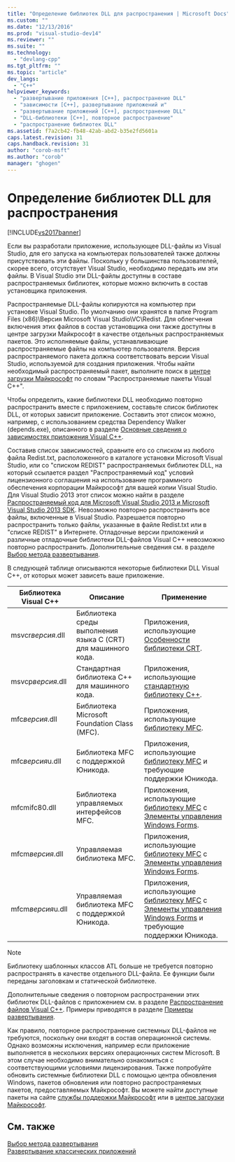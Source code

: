 ```yaml
---
title: "Определение библиотек DLL для распространения | Microsoft Docs"
ms.custom: ""
ms.date: "12/13/2016"
ms.prod: "visual-studio-dev14"
ms.reviewer: ""
ms.suite: ""
ms.technology: 
  - "devlang-cpp"
ms.tgt_pltfrm: ""
ms.topic: "article"
dev_langs: 
  - "C++"
helpviewer_keywords: 
  - "развертывание приложения [C++], распространение DLL"
  - "зависимости [C++], развертывание приложений и"
  - "развертывание приложений [C++], распространение DLL"
  - "DLL-библиотеки [C++], повторное распространение"
  - "распространение библиотек DLL"
ms.assetid: f7a2cb42-fb48-42ab-abd2-b35e2fd5601a
caps.latest.revision: 31
caps.handback.revision: 31
author: "corob-msft"
ms.author: "corob"
manager: "ghogen"
---
```

# Определение библиотек DLL для распространения
[!INCLUDE[vs2017banner](../assembler/inline/includes/vs2017banner.md)]

Если вы разработали приложение, использующее DLL\-файлы из Visual Studio, для его запуска на компьютерах пользователей также должны присутствовать эти файлы.  Поскольку у большинства пользователей, скорее всего, отсутствует Visual Studio, необходимо передать им эти файлы.  В Visual Studio эти DLL\-файлы доступны в составе распространяемых библиотек, которые можно включить в состав установщика приложения.  
  
 Распространяемые DLL\-файлы копируются на компьютер при установке Visual Studio.  По умолчанию они хранятся в папке Program Files \(x86\)\\Версия Microsoft Visual Studio\\VC\\Redist.  Для облегчения включения этих файлов в состав установщика они также доступны в центре загрузки Майкрософт в качестве отдельных распространяемых пакетов.  Это исполняемые файлы, устанавливающие распространяемые файлы на компьютер пользователя.  Версия распространяемого пакета должна соответствовать версии Visual Studio, используемой для создания приложения.  Чтобы найти необходимый распространяемый пакет, выполните поиск в [центре загрузки Майкрософт](http://go.microsoft.com/fwlink/p/?LinkId=158431) по словам "Распространяемые пакеты Visual C\+\+".  
  
 Чтобы определить, какие библиотеки DLL необходимо повторно распространить вместе с приложением, составьте список библиотек DLL, от которых зависит приложение.  Составить этот список можно, например, с использованием средства Dependency Walker \(depends.exe\), описанного в разделе [Основные сведения о зависимостях приложения Visual C\+\+](../ide/understanding-the-dependencies-of-a-visual-cpp-application.md).  
  
 Составив список зависимостей, сравните его со списком из любого файла Redist.txt, расположенного в каталоге установки Microsoft Visual Studio, или со "списком REDIST" распространяемых библиотек DLL, на который ссылается раздел "Распространяемый код" условий лицензионного соглашения на использование программного обеспечения корпорации Майкрософт для вашей копии Visual Studio.  Для Visual Studio 2013 этот список можно найти в разделе [Распространяемый код для Microsoft Visual Studio 2013 и Microsoft Visual Studio 2013 SDK](http://go.microsoft.com/fwlink/p/?LinkId=313603).  Невозможно повторно распространить все файлы, включенные в Visual Studio. Разрешается повторно распространить только файлы, указанные в файле Redist.txt или в "списке REDIST" в Интернете. Отладочные версии приложений и различные отладочные библиотеки DLL\-файлов Visual C\+\+ невозможно повторно распространить.  Дополнительные сведения см. в разделе [Выбор метода развертывания](../ide/choosing-a-deployment-method.md).  
  
 В следующей таблице описываются некоторые библиотеки DLL Visual C\+\+, от которых может зависеть ваше приложение.  
  
|Библиотека Visual C\+\+|Описание|Применение|  
|-----------------------------|--------------|----------------|  
|msvcr*версия*.dll|Библиотека среды выполнения языка С \(CRT\) для машинного кода.|Приложения, использующие [Особенности библиотеки CRT](../c-runtime-library/crt-library-features.md).|  
|msvcp*версия*.dll|Стандартная библиотека C\+\+ для машинного кода.|Приложения, использующие [стандартную библиотеку C\+\+](../standard-library/cpp-standard-library-reference.md).|  
|mfc*версия*.dll|Библиотека Microsoft Foundation Class \(MFC\).|Приложения, использующие [библиотеку MFC](../mfc/mfc-desktop-applications.md).|  
|mfc*версия*u.dll|Библиотека MFC с поддержкой Юникода.|Приложения, использующие [библиотеку MFC](../mfc/mfc-desktop-applications.md) и требующие поддержки Юникода.|  
|mfcmifc80.dll|Библиотека управляемых интерфейсов MFC.|Приложения, использующие [библиотеку MFC](../mfc/mfc-desktop-applications.md) с [Элементы управления Windows Forms](../Topic/Windows%20Forms%20Controls.md).|  
|mfcm*версия*.dll|Управляемая библиотека MFC.|Приложения, использующие [библиотеку MFC](../mfc/mfc-desktop-applications.md) с [Элементы управления Windows Forms](../Topic/Windows%20Forms%20Controls.md).|  
|mfcm*версия*u.dll|Управляемая библиотека MFC с поддержкой Юникода.|Приложения, использующие [библиотеку MFC](../mfc/mfc-desktop-applications.md) с [Элементы управления Windows Forms](../Topic/Windows%20Forms%20Controls.md) и требующие поддержки Юникода.|  
  
> [!NOTE]
>  Библиотеку шаблонных классов ATL больше не требуется повторно распространять в качестве отдельного DLL\-файла.  Ее функции были переданы заголовкам и статической библиотеке.  
  
 Дополнительные сведения о повторном распространении этих библиотек DLL\-файлов с приложением см. в разделе [Распространение файлов Visual C\+\+](../Topic/Redistributing%20Visual%20C++%20Files.md).  Примеры приводятся в разделе [Примеры развертывания](../ide/deployment-examples.md).  
  
 Как правило, повторное распространение системных DLL\-файлов не требуются, поскольку они входят в состав операционной системы.  Однако возможны исключения, например если приложение выполняется в нескольких версиях операционных систем Microsoft.  В этом случае необходимо внимательно ознакомиться с соответствующими условиями лицензирования.  Также попробуйте обновить системные библиотеки DLL с помощью центра обновления Windows, пакетов обновления или повторно распространяемых пакетов, предоставляемых Майкрософт.  Вы можете найти доступные пакеты на сайте [службы поддержки Майкрософт](http://support.microsoft.com/) или в [центре загрузки Майкрософт](http://go.microsoft.com/fwlink/p/?LinkId=158431).  
  
## См. также  
 [Выбор метода развертывания](../ide/choosing-a-deployment-method.md)   
 [Развертывание классических приложений](../Topic/Deploying%20Native%20Desktop%20Applications%20\(Visual%20C++\).md)